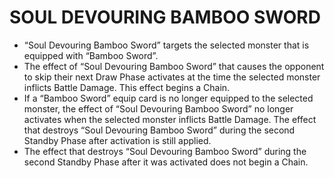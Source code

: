 # SOUL DEVOURING BAMBOO SWORD

*   “Soul Devouring Bamboo Sword” targets the selected monster that is equipped with “Bamboo Sword”.
*   The effect of “Soul Devouring Bamboo Sword” that causes the opponent to skip their next Draw Phase activates at the time the selected monster inflicts Battle Damage. This effect begins a Chain.
*   If a “Bamboo Sword” equip card is no longer equipped to the selected monster, the effect of “Soul Devouring Bamboo Sword” no longer activates when the selected monster inflicts Battle Damage. The effect that destroys “Soul Devouring Bamboo Sword” during the second Standby Phase after activation is still applied.
*   The effect that destroys “Soul Devouring Bamboo Sword” during the second Standby Phase after it was activated does not begin a Chain.
